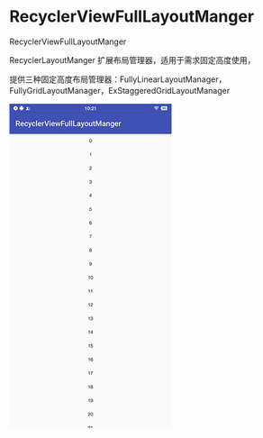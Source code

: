 # RecyclerViewFullLayoutManger
RecyclerViewFullLayoutManger

RecyclerLayoutManger 扩展布局管理器，适用于需求固定高度使用，

提供三种固定高度布局管理器：FullyLinearLayoutManager，FullyGridLayoutManager，ExStaggeredGridLayoutManager

![Image text](https://raw.githubusercontent.com/Deepblue1996/RecyclerViewFullLayoutManger/master/20180205102241.jpg)
